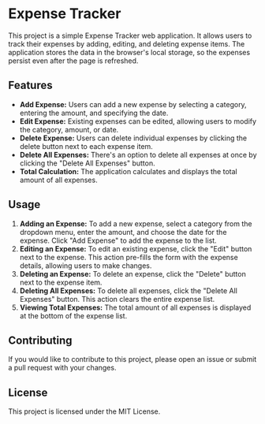 # Expense Tracker

This project is a simple Expense Tracker web application. It allows users to track their expenses by adding, editing, and deleting expense items. The application stores the data in the browser's local storage, so the expenses persist even after the page is refreshed.

## Features
- **Add Expense:** Users can add a new expense by selecting a category, entering the amount, and specifying the date.
- **Edit Expense:** Existing expenses can be edited, allowing users to modify the category, amount, or date.
- **Delete Expense:** Users can delete individual expenses by clicking the delete button next to each expense item.
- **Delete All Expenses:** There's an option to delete all expenses at once by clicking the "Delete All Expenses" button.
- **Total Calculation:** The application calculates and displays the total amount of all expenses.

## Usage
1. **Adding an Expense:** To add a new expense, select a category from the dropdown menu, enter the amount, and choose the date for the expense. Click "Add Expense" to add the expense to the list.
2. **Editing an Expense:** To edit an existing expense, click the "Edit" button next to the expense. This action pre-fills the form with the expense details, allowing users to make changes.
3. **Deleting an Expense:** To delete an expense, click the "Delete" button next to the expense item.
4. **Deleting All Expenses:** To delete all expenses, click the "Delete All Expenses" button. This action clears the entire expense list.
5. **Viewing Total Expenses:** The total amount of all expenses is displayed at the bottom of the expense list.

## Contributing
If you would like to contribute to this project, please open an issue or submit a pull request with your changes.

## License
This project is licensed under the MIT License.
